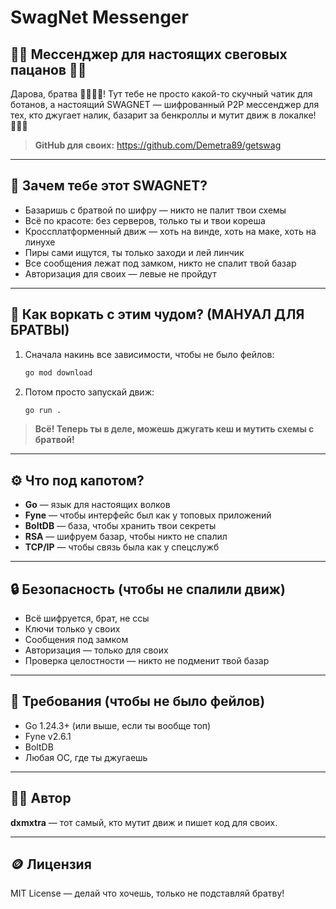 # SwagNet Messenger

## 🦣💸 Мессенджер для настоящих свеговых пацанов 💸🦣

Дарова, братва 👨‍👨‍👦‍👦! Тут тебе не просто какой-то скучный чатик для ботанов, а настоящий SWAGNET — шифрованный P2P мессенджер для тех, кто джугает налик, базарит за бенкроллы и мутит движ в локалке! 🤙🏻🤑

> **GitHub для своих:** https://github.com/Demetra89/getswag

---

## 🤑 Зачем тебе этот SWAGNET?
- Базаришь с братвой по шифру — никто не палит твои схемы
- Всё по красоте: без серверов, только ты и твои кореша
- Кроссплатформенный движ — хоть на винде, хоть на маке, хоть на линухе
- Пиры сами ищутся, ты только заходи и лей линчик
- Все сообщения лежат под замком, никто не спалит твой базар
- Авторизация для своих — левые не пройдут

---

## 💸 Как воркать с этим чудом? (МАНУАЛ ДЛЯ БРАТВЫ)

1. Сначала накинь все зависимости, чтобы не было фейлов:
   ```bash
   go mod download
   ```
2. Потом просто запускай движ:
   ```bash
   go run .
   ```

> **Всё! Теперь ты в деле, можешь джугать кеш и мутить схемы с братвой!**

---

## ⚙️ Что под капотом?
- **Go** — язык для настоящих волков
- **Fyne** — чтобы интерфейс был как у топовых приложений
- **BoltDB** — база, чтобы хранить твои секреты
- **RSA** — шифруем базар, чтобы никто не спалил
- **TCP/IP** — чтобы связь была как у спецслужб

---

## 🔒 Безопасность (чтобы не спалили движ)
- Всё шифруется, брат, не ссы
- Ключи только у своих
- Сообщения под замком
- Авторизация — только для своих
- Проверка целостности — никто не подменит твой базар

---

## 🏁 Требования (чтобы не было фейлов)
- Go 1.24.3+ (или выше, если ты вообще топ)
- Fyne v2.6.1
- BoltDB
- Любая ОС, где ты джугаешь

---

## 🧑‍💻 Автор

**dxmxtra** — тот самый, кто мутит движ и пишет код для своих.

---

## 🪙 Лицензия

MIT License — делай что хочешь, только не подставляй братву! 
